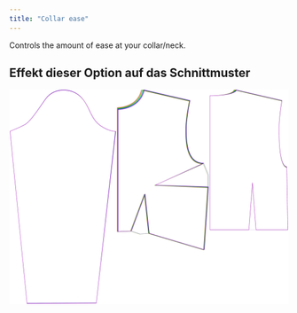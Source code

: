 ```yaml
---
title: "Collar ease"
---
```


Controls the amount of ease at your collar/neck.

## Effekt dieser Option auf das Schnittmuster

![This image shows the effect of this option by superimposing several variants that have a different value for this option](breanna_collarease_sample.svg "Effect of this option on the pattern")
